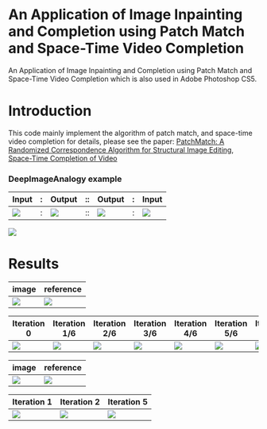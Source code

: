 # An Application of Image Inpainting and Completion using Patch Match and Space-Time Video Completion
An Application of Image Inpainting and Completion using Patch Match and Space-Time Video Completion which is also used in Adobe Photoshop CS5.
# Introduction
This code mainly implement the algorithm of patch match, and space-time video completion for details, please see the paper: [PatchMatch: A Randomized Correspondence Algorithm for Structural Image Editing](http://gfx.cs.princeton.edu/pubs/Barnes_2009_PAR/patchmatch.pdf), [Space-Time Completion of Video](https://www.microsoft.com/en-us/research/wp-content/uploads/2016/02/spacetimecompletion-pami.pdf)

### DeepImageAnalogy example
|Input|:|Output|::|Output|:|Input|
|-|-|-|-|-|-|-|
|![](https://github.com/MingtaoGuo/Patch_Match_python/blob/master/IMAGE/A.jpg)|:|![](https://github.com/MingtaoGuo/Patch_Match_python/blob/master/IMAGE/a2b.jpg)|::|![](https://github.com/MingtaoGuo/Patch_Match_python/blob/master/IMAGE/b2a.jpg)|:|![](https://github.com/MingtaoGuo/Patch_Match_python/blob/master/IMAGE/B_prime.jpg)|

![](https://github.com/MingtaoGuo/Patch_Match_python/blob/master/IMAGE/patchmatch.jpg)
# Results
|image|reference|
|-|-|
|![](https://github.com/MingtaoGuo/Patch_Match_python/blob/master/IMAGE/road_.jpg)|![](https://github.com/MingtaoGuo/Patch_Match_python/blob/master/IMAGE/thomas.jpg)|

|Iteration 0|Iteration 1/6|Iteration 2/6|Iteration 3/6|Iteration 4/6|Iteration 5/6|Iteration 1|
|-|-|-|-|-|-|-|
|![](https://github.com/MingtaoGuo/Patch_Match_python/blob/master/IMAGE/0.jpg)|![](https://github.com/MingtaoGuo/Patch_Match_python/blob/master/IMAGE/1.jpg)|![](https://github.com/MingtaoGuo/Patch_Match_python/blob/master/IMAGE/2.jpg)|![](https://github.com/MingtaoGuo/Patch_Match_python/blob/master/IMAGE/3.jpg)|![](https://github.com/MingtaoGuo/Patch_Match_python/blob/master/IMAGE/4.jpg)|![](https://github.com/MingtaoGuo/Patch_Match_python/blob/master/IMAGE/5.jpg)|![](https://github.com/MingtaoGuo/Patch_Match_python/blob/master/IMAGE/6.jpg)|

|image|reference|
|-|-|
|![](https://github.com/MingtaoGuo/Patch_Match_python/blob/master/IMAGE/img.png)|![](https://github.com/MingtaoGuo/Patch_Match_python/blob/master/IMAGE/ref.png)|

|Iteration 1|Iteration 2|Iteration 5|
|-|-|-|
|![](https://github.com/MingtaoGuo/Patch_Match_python/blob/master/IMAGE/1_itr.gif)|![](https://github.com/MingtaoGuo/Patch_Match_python/blob/master/IMAGE/2_itr.gif)|![](https://github.com/MingtaoGuo/Patch_Match_python/blob/master/IMAGE/5_itr.gif)|
